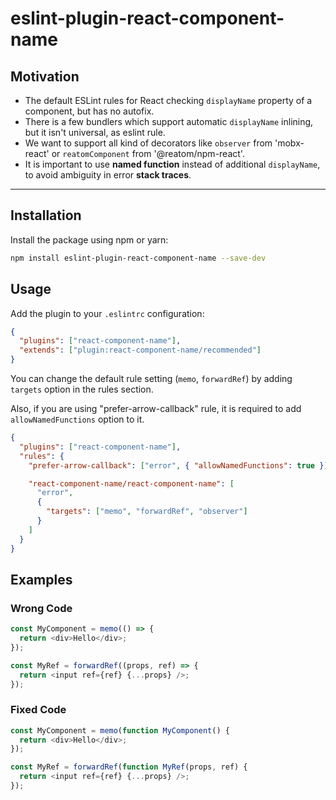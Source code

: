 # eslint-plugin-react-component-name

## Motivation

- The default ESLint rules for React checking `displayName` property of a component, but has no autofix.
- There is a few bundlers which support automatic `displayName` inlining, but it isn't universal, as eslint rule.
- We want to support all kind of decorators like `observer` from 'mobx-react' or `reatomComponent` from '@reatom/npm-react'.
- It is important to use **named function** instead of additional `displayName`, to avoid ambiguity in error **stack traces**.

---

## Installation

Install the package using npm or yarn:

```bash
npm install eslint-plugin-react-component-name --save-dev
```

## Usage

Add the plugin to your `.eslintrc` configuration:

```json
{
  "plugins": ["react-component-name"],
  "extends": ["plugin:react-component-name/recommended"]
}
```

You can change the default rule setting (`memo`, `forwardRef`) by adding `targets` option in the rules section.

Also, if you are using "prefer-arrow-callback" rule, it is required to add `allowNamedFunctions` option to it.

```json
{
  "plugins": ["react-component-name"],
  "rules": {
    "prefer-arrow-callback": ["error", { "allowNamedFunctions": true }],

    "react-component-name/react-component-name": [
      "error",
      {
        "targets": ["memo", "forwardRef", "observer"]
      }
    ]
  }
}
```

## Examples

### Wrong Code

```javascript
const MyComponent = memo(() => {
  return <div>Hello</div>;
});

const MyRef = forwardRef((props, ref) => {
  return <input ref={ref} {...props} />;
});
```

### Fixed Code

```javascript
const MyComponent = memo(function MyComponent() {
  return <div>Hello</div>;
});

const MyRef = forwardRef(function MyRef(props, ref) {
  return <input ref={ref} {...props} />;
});
```
